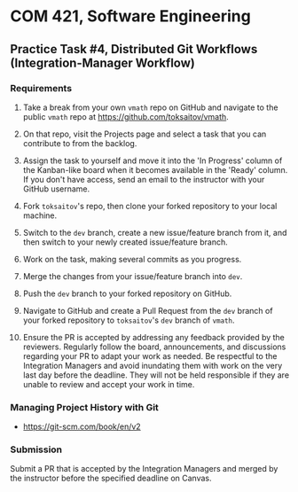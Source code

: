 # COM 421, Software Engineering
## Practice Task #4, Distributed Git Workflows (Integration-Manager Workflow)

### Requirements

1. Take a break from your own `vmath` repo on GitHub and navigate to the public `vmath` repo at <https://github.com/toksaitov/vmath>.

2. On that repo, visit the Projects page and select a task that you can contribute to from the backlog.

3. Assign the task to yourself and move it into the 'In Progress' column of the Kanban-like board when it becomes available in the 'Ready' column. If you don't have access, send an email to the instructor with your GitHub username.

4. Fork `toksaitov`'s repo, then clone your forked repository to your local machine.

5. Switch to the `dev` branch, create a new issue/feature branch from it, and then switch to your newly created issue/feature branch.

6. Work on the task, making several commits as you progress.

7. Merge the changes from your issue/feature branch into `dev`.

8. Push the `dev` branch to your forked repository on GitHub.

9. Navigate to GitHub and create a Pull Request from the `dev` branch of your forked repository to `toksaitov`'s `dev` branch of `vmath`.

10. Ensure the PR is accepted by addressing any feedback provided by the reviewers. Regularly follow the board, announcements, and discussions regarding your PR to adapt your work as needed. Be respectful to the Integration Managers and avoid inundating them with work on the very last day before the deadline. They will not be held responsible if they are unable to review and accept your work in time.

### Managing Project History with Git

* <https://git-scm.com/book/en/v2>

### Submission

Submit a PR that is accepted by the Integration Managers and merged by the instructor before the specified deadline on Canvas.
